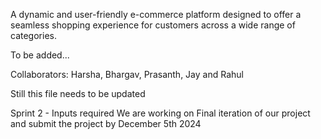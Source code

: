 A dynamic and user-friendly e-commerce platform designed to offer a seamless shopping experience for customers across a wide range of categories.

To be added...

Collaborators: Harsha, Bhargav, Prasanth, Jay and Rahul 

Still this file needs to be updated

Sprint 2 - Inputs required
We are working on Final iteration of our project and submit the project by December 5th 2024
